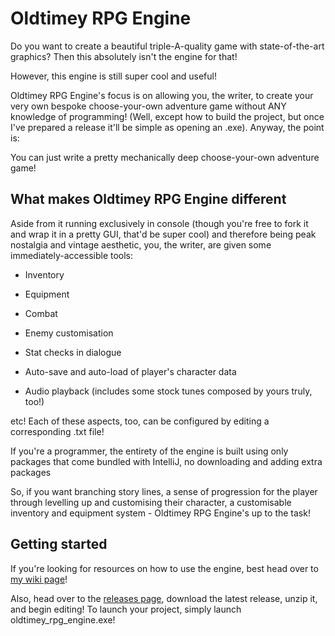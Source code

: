 
# Oldtimey RPG Engine

Do you want to create a beautiful triple-A-quality game with state-of-the-art graphics? Then this absolutely isn't the engine for that!

However, this engine is still super cool and useful!

Oldtimey RPG Engine's focus is on allowing you, the writer, to create your very own bespoke choose-your-own adventure game without ANY knowledge of programming! (Well, except how to build the project, but once I've prepared a release it'll be simple as opening an .exe). Anyway, the point is:

You can just write a pretty mechanically deep choose-your-own adventure game!

## What makes Oldtimey RPG Engine different

Aside from it running exclusively in console (though you're free to fork it and wrap it in a pretty GUI, that'd be super cool) and therefore being peak nostalgia and vintage aesthetic, you, the writer, are given some immediately-accessible tools:

* Inventory

* Equipment

* Combat

* Enemy customisation

* Stat checks in dialogue

* Auto-save and auto-load of player's character data

* Audio playback (includes some stock tunes composed by yours truly, too!)

etc! Each of these aspects, too, can be configured by editing a corresponding .txt file!

If you're a programmer, the entirety of the engine is built using only packages that come bundled with IntelliJ, no downloading and adding extra packages

So, if you want branching story lines, a sense of progression for the player through levelling up and customising their character, a customisable inventory and equipment system - Oldtimey RPG Engine's up to the task!


## Getting started

If you're looking for resources on how to use the engine, best head over to [my wiki page](https://github.com/Jan-bog/oldtimey-rpg-engine/wiki)!

Also, head over to the [releases page](https://github.com/Jan-bog/oldtimey-rpg-engine/releases), download the latest release, unzip it, and begin editing! To launch your project, simply launch oldtimey_rpg_engine.exe!

